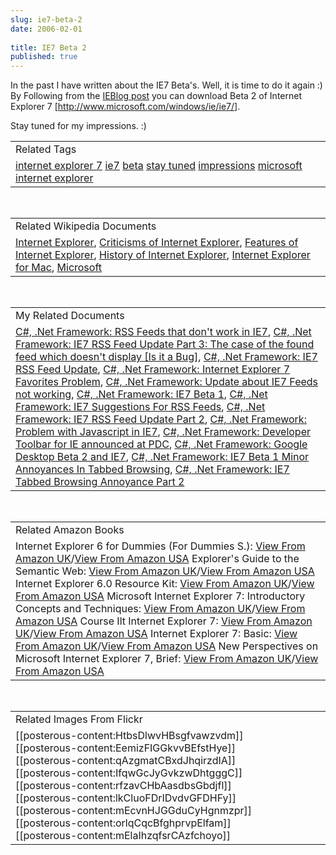 ```yaml
---
slug: ie7-beta-2
date: 2006-02-01
 
title: IE7 Beta 2
published: true
---
```

In the past I have written about the IE7 Beta's.  Well, it is time to do it again :)  By Following from the <a href="http://blogs.msdn.com/ie/default.aspx">IEBlog post</a> you can download Beta 2 of <span>Internet Explorer 7</span> [<a href="http://www.microsoft.com/windows/ie/ie7/">http://www.microsoft.com/windows/ie/ie7/</a>].<p />Stay tuned for my impressions. :)<p /><table class="TechnoratiHead TagHeader">
<tr><td>Related Tags</td></tr>
<tr class="Technorati"><td>
<a href="http://www.kinlan.co.uk/tag/internet%20explorer%207" class="Tag" rel="tag">internet explorer 7</a> <a href="http://www.kinlan.co.uk/tag/ie7" class="Tag" rel="tag">ie7</a> <a href="http://www.kinlan.co.uk/tag/beta" class="Tag" rel="tag">beta</a> <a href="http://www.kinlan.co.uk/tag/stay%20tuned" class="Tag" rel="tag">stay tuned</a> <a href="http://www.kinlan.co.uk/tag/impressions" class="Tag" rel="tag">impressions</a> <a href="http://www.kinlan.co.uk/tag/microsoft" class="Tag" rel="tag">microsoft</a> <a href="http://www.kinlan.co.uk/tag/internet%20explorer" class="Tag" rel="tag">internet explorer</a>
</td></tr>
</table><br /><table class="TechnoratiHead TagHeader">
<tr><td>Related Wikipedia Documents</td></tr>
<tr class="Technorati"><td>
<a href="http://en.wikipedia.org/wiki/Internet_Explorer" class="Tag" rel="tag">Internet Explorer</a>, <a href="http://en.wikipedia.org/wiki/Criticisms_of_Internet_Explorer" class="Tag" rel="tag">Criticisms of Internet Explorer</a>, <a href="http://en.wikipedia.org/wiki/Features_of_Internet_Explorer" class="Tag" rel="tag">Features of Internet Explorer</a>, <a href="http://en.wikipedia.org/wiki/History_of_Internet_Explorer" class="Tag" rel="tag">History of Internet Explorer</a>, <a href="http://en.wikipedia.org/wiki/Internet_Explorer_for_Mac" class="Tag" rel="tag">Internet Explorer for Mac</a>, <a href="http://en.wikipedia.org/wiki/Microsoft" class="Tag" rel="tag">Microsoft</a>
</td></tr>
</table><br /><table class="TechnoratiHead TagHeader">
<tr><td>My Related Documents</td></tr>
<tr class="Technorati"><td>
<a href="http://www.kinlan.co.uk/2005/08/rss-feeds-that-dont-work-in-ie7.html" class="Tag" rel="tag">C#, .Net Framework: RSS Feeds that don't work in IE7</a>, <a href="http://www.kinlan.co.uk/2005/08/ie7-rss-feed-update-part-3-case-of.html" class="Tag" rel="tag">C#, .Net Framework: IE7 RSS Feed Update Part 3: The case of the found feed which doesn't display [Is it a Bug]</a>, <a href="http://www.kinlan.co.uk/2005/07/ie7-rss-feed-update.html" class="Tag" rel="tag">C#, .Net Framework: IE7 RSS Feed Update</a>, <a href="http://www.kinlan.co.uk/2005/08/internet-explorer-7-favorites-problem.html" class="Tag" rel="tag">C#, .Net Framework: Internet Explorer 7 Favorites Problem</a>, <a href="http://www.kinlan.co.uk/2005/08/update-about-ie7-feeds-not-working.html" class="Tag" rel="tag">C#, .Net Framework: Update about IE7 Feeds not working</a>, <a href="http://www.kinlan.co.uk/2005/07/ie7-beta-1.html" class="Tag" rel="tag">C#, .Net Framework: IE7 Beta 1</a>, <a href="http://www.kinlan.co.uk/2005/07/ie7-suggestions-for-rss-feeds.html" class="Tag" rel="tag">C#, .Net Framework: IE7 Suggestions For RSS Feeds</a>, <a href="http://www.kinlan.co.uk/2005/08/ie7-rss-feed-update-part-2.html" class="Tag" rel="tag">C#, .Net Framework: IE7 RSS Feed Update Part 2</a>, <a href="http://www.kinlan.co.uk/2005/10/problem-with-javascript-in_113008416967688222.html" class="Tag" rel="tag">C#, .Net Framework: Problem with Javascript in IE7</a>, <a href="http://www.kinlan.co.uk/2005/09/developer-toolbar-for-ie-announced-at.html" class="Tag" rel="tag">C#, .Net Framework: Developer Toolbar for IE announced at PDC</a>, <a href="http://www.kinlan.co.uk/2005/08/google-desktop-beta-2-and-ie7.html" class="Tag" rel="tag">C#, .Net Framework: Google Desktop Beta 2 and IE7</a>, <a href="http://www.kinlan.co.uk/2005/07/ie7-beta-1-minor-annoyances-in-tabbed.html" class="Tag" rel="tag">C#, .Net Framework: IE7 Beta 1 Minor Annoyances In Tabbed Browsing</a>, <a href="http://www.kinlan.co.uk/2005/08/ie7-tabbed-browsing-annoyance-part-2.html" class="Tag" rel="tag">C#, .Net Framework: IE7 Tabbed Browsing Annoyance Part 2</a>
</td></tr>
</table><br /><table class="TechnoratiHead TagHeader">
<tr><td>Related Amazon Books</td></tr>
<tr class="Technorati"><td>Internet Explorer 6 for Dummies (For Dummies S.): <a href="http://www.amazon.co.uk/exec/obidos/redirect?tag=cnetfra-21&amp;link_code=xm2&amp;camp=2025&amp;creative=165953&amp;path=http://www.amazon.co.uk/gp/redirect.html%253fASIN=0764513443%2526tag=cnetfra-21%2526lcode=xm2%2526cID=2025%2526ccmID=165953%2526location=/o/ASIN/0764513443%25253FSubscriptionId=0CM2PVF6VAHJQKW5G782" class="Tag" rel="tag">View From Amazon UK</a>/<a href="http://www.amazon.com/exec/obidos/redirect?tag=cnetfra-20&amp;link_code=xm2&amp;camp=2025&amp;creative=165953&amp;path=http://www.amazon.com/gp/redirect.html%253fASIN=0764513443%2526tag=cnetfra-20%2526lcode=xm2%2526cID=2025%2526ccmID=165953%2526location=/o/ASIN/0764513443%25253FSubscriptionId=0CM2PVF6VAHJQKW5G782" class="Tag" rel="tag">View From Amazon USA</a> Explorer's Guide to the Semantic Web: <a href="http://www.amazon.co.uk/exec/obidos/redirect?tag=cnetfra-21&amp;link_code=xm2&amp;camp=2025&amp;creative=165953&amp;path=http://www.amazon.co.uk/gp/redirect.html%253fASIN=1932394206%2526tag=cnetfra-21%2526lcode=xm2%2526cID=2025%2526ccmID=165953%2526location=/o/ASIN/1932394206%25253FSubscriptionId=0CM2PVF6VAHJQKW5G782" class="Tag" rel="tag">View From Amazon UK</a>/<a href="http://www.amazon.com/exec/obidos/redirect?tag=cnetfra-20&amp;link_code=xm2&amp;camp=2025&amp;creative=165953&amp;path=http://www.amazon.com/gp/redirect.html%253fASIN=1932394206%2526tag=cnetfra-20%2526lcode=xm2%2526cID=2025%2526ccmID=165953%2526location=/o/ASIN/1932394206%25253FSubscriptionId=0CM2PVF6VAHJQKW5G782" class="Tag" rel="tag">View From Amazon USA</a> Internet Explorer 6.0 Resource Kit: <a href="http://www.amazon.co.uk/exec/obidos/redirect?tag=cnetfra-21&amp;link_code=xm2&amp;camp=2025&amp;creative=165953&amp;path=http://www.amazon.co.uk/gp/redirect.html%253fASIN=0735614016%2526tag=cnetfra-21%2526lcode=xm2%2526cID=2025%2526ccmID=165953%2526location=/o/ASIN/0735614016%25253FSubscriptionId=0CM2PVF6VAHJQKW5G782" class="Tag" rel="tag">View From Amazon UK</a>/<a href="http://www.amazon.com/exec/obidos/redirect?tag=cnetfra-20&amp;link_code=xm2&amp;camp=2025&amp;creative=165953&amp;path=http://www.amazon.com/gp/redirect.html%253fASIN=0735614016%2526tag=cnetfra-20%2526lcode=xm2%2526cID=2025%2526ccmID=165953%2526location=/o/ASIN/0735614016%25253FSubscriptionId=0CM2PVF6VAHJQKW5G782" class="Tag" rel="tag">View From Amazon USA</a> Microsoft Internet Explorer 7: Introductory Concepts and Techniques: <a href="http://www.amazon.co.uk/exec/obidos/redirect?tag=cnetfra-21&amp;link_code=xm2&amp;camp=2025&amp;creative=165953&amp;path=http://www.amazon.co.uk/gp/redirect.html%253fASIN=0619202165%2526tag=cnetfra-21%2526lcode=xm2%2526cID=2025%2526ccmID=165953%2526location=/o/ASIN/0619202165%25253FSubscriptionId=0CM2PVF6VAHJQKW5G782" class="Tag" rel="tag">View From Amazon UK</a>/<a href="http://www.amazon.com/exec/obidos/redirect?tag=cnetfra-20&amp;link_code=xm2&amp;camp=2025&amp;creative=165953&amp;path=http://www.amazon.com/gp/redirect.html%253fASIN=0619202165%2526tag=cnetfra-20%2526lcode=xm2%2526cID=2025%2526ccmID=165953%2526location=/o/ASIN/0619202165%25253FSubscriptionId=0CM2PVF6VAHJQKW5G782" class="Tag" rel="tag">View From Amazon USA</a> Course Ilt Internet Explorer 7: <a href="http://www.amazon.co.uk/exec/obidos/redirect?tag=cnetfra-21&amp;link_code=xm2&amp;camp=2025&amp;creative=165953&amp;path=http://www.amazon.co.uk/gp/redirect.html%253fASIN=0619204435%2526tag=cnetfra-21%2526lcode=xm2%2526cID=2025%2526ccmID=165953%2526location=/o/ASIN/0619204435%25253FSubscriptionId=0CM2PVF6VAHJQKW5G782" class="Tag" rel="tag">View From Amazon UK</a>/<a href="http://www.amazon.com/exec/obidos/redirect?tag=cnetfra-20&amp;link_code=xm2&amp;camp=2025&amp;creative=165953&amp;path=http://www.amazon.com/gp/redirect.html%253fASIN=0619204435%2526tag=cnetfra-20%2526lcode=xm2%2526cID=2025%2526ccmID=165953%2526location=/o/ASIN/0619204435%25253FSubscriptionId=0CM2PVF6VAHJQKW5G782" class="Tag" rel="tag">View From Amazon USA</a> Internet Explorer 7: Basic: <a href="http://www.amazon.co.uk/exec/obidos/redirect?tag=cnetfra-21&amp;link_code=xm2&amp;camp=2025&amp;creative=165953&amp;path=http://www.amazon.co.uk/gp/redirect.html%253fASIN=0619204443%2526tag=cnetfra-21%2526lcode=xm2%2526cID=2025%2526ccmID=165953%2526location=/o/ASIN/0619204443%25253FSubscriptionId=0CM2PVF6VAHJQKW5G782" class="Tag" rel="tag">View From Amazon UK</a>/<a href="http://www.amazon.com/exec/obidos/redirect?tag=cnetfra-20&amp;link_code=xm2&amp;camp=2025&amp;creative=165953&amp;path=http://www.amazon.com/gp/redirect.html%253fASIN=0619204443%2526tag=cnetfra-20%2526lcode=xm2%2526cID=2025%2526ccmID=165953%2526location=/o/ASIN/0619204443%25253FSubscriptionId=0CM2PVF6VAHJQKW5G782" class="Tag" rel="tag">View From Amazon USA</a> New Perspectives on Microsoft Internet Explorer 7, Brief: <a href="http://www.amazon.co.uk/exec/obidos/redirect?tag=cnetfra-21&amp;link_code=xm2&amp;camp=2025&amp;creative=165953&amp;path=http://www.amazon.co.uk/gp/redirect.html%253fASIN=1418839353%2526tag=cnetfra-21%2526lcode=xm2%2526cID=2025%2526ccmID=165953%2526location=/o/ASIN/1418839353%25253FSubscriptionId=0CM2PVF6VAHJQKW5G782" class="Tag" rel="tag">View From Amazon UK</a>/<a href="http://www.amazon.com/exec/obidos/redirect?tag=cnetfra-20&amp;link_code=xm2&amp;camp=2025&amp;creative=165953&amp;path=http://www.amazon.com/gp/redirect.html%253fASIN=1418839353%2526tag=cnetfra-20%2526lcode=xm2%2526cID=2025%2526ccmID=165953%2526location=/o/ASIN/1418839353%25253FSubscriptionId=0CM2PVF6VAHJQKW5G782" class="Tag" rel="tag">View From Amazon USA</a>
</td></tr>
</table><br /><table class="TechnoratiHead TagHeader">
<tr><td>Related Images From Flickr</td></tr>
<tr class="Technorati"><td>
<span style="float: left;">[[posterous-content:HtbsDlwvHBsgfvawzvdm]]</span><span style="float: left;">[[posterous-content:EemizFIGGkvvBEfstHye]]</span><span style="float: left;">[[posterous-content:qAzgmatCBxdJhqirzdIA]]</span><span style="float: left;">[[posterous-content:IfqwGcJyGvkzwDhtgggC]]</span><span style="float: left;">[[posterous-content:rfzavCHbAasdbsGbdjfl]]</span><span style="float: left;">[[posterous-content:lkCluoFDrIDvdvGFDHFy]]</span><span style="float: left;">[[posterous-content:mEcvnHJGGduCyHgnmzpr]]</span><span style="float: left;">[[posterous-content:orlqCqcBfghprvpElfam]]</span><span style="float: left;">[[posterous-content:mElaIhzqfsrCAzfchoyo]]</span>
</td></tr>
</table><div class="blogger-post-footer"><img class="posterous_download_image" src="https://blogger.googleusercontent.com/tracker/8109338-113878426588078751?l=www.kinlan.co.uk%2Findex.html" height="1" alt="" width="1" /></div>

